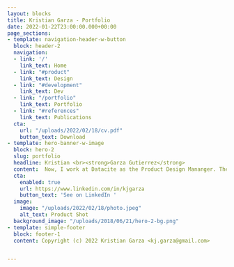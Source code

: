 ```yaml
---
layout: blocks
title: Kristian Garza - Portfolio
date: 2022-01-22T23:00:00.000+00:00
page_sections:
- template: navigation-header-w-button
  block: header-2
  navigation:
  - link: '/'
    link_text: Home
  - link: "#product"
    link_text: Design
  - link: "#development"
    link_text: Dev
  - link: "/portfolio"
    link_text: Portfolio
  - link: "#references"
    link_text: Publications
  cta:
    url: "/uploads/2022/02/18/cv.pdf"
    button_text: Download
- template: hero-banner-w-image
  block: hero-2
  slug: portfolio
  headline: Kristian <br><strong>Garza Gutierrez</strong>
  content:  Now, I work at Datacite as the Product Design Mananger. The goal is to bring the value of state-of-the-art design thinking practices to the Open Science Community and specially to design stat-of-the-art PID services.
  cta:
    enabled: true
    url: https://www.linkedin.com/in/kjgarza
    button_text: 'See on LinkedIn '
  image:
    image: "/uploads/2022/02/18/photo.jpeg"
    alt_text: Product Shot
  background_image: "/uploads/2018/06/21/hero-2-bg.png"
- template: simple-footer
  block: footer-1
  content: Copyright (c) 2022 Kristian Garza <kj.garza@gmail.com>


---
```

